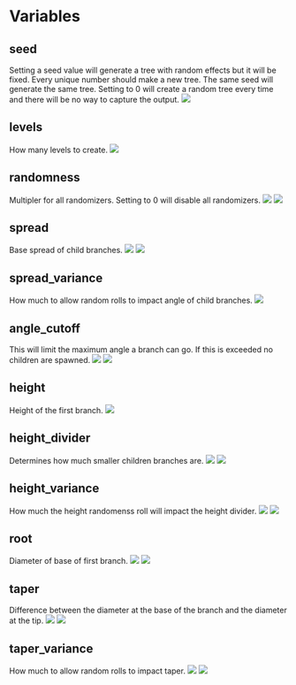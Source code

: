 # Variables

## seed
Setting a seed value will generate a tree with random effects but it will be fixed.  Every unique number should make a new tree.  The same seed will generate the same tree.  Setting to 0 will create a random tree every time and there will be no way to capture the output.
![](animations/output/seed_demo.gif)

## levels
How many levels to create.
![](animations/output/levels_demo.gif)

## randomness
Multipler for all randomizers.  Setting to 0 will disable all randomizers.
![](animations/output/randomness_demo.gif)
![](animations/output/randomness_many.gif)

## spread
Base spread of child branches.
![](animations/output/spread_demo.gif)
![](animations/output/spread_many.gif)

## spread_variance
How much to allow random rolls to impact angle of child branches.
![](animations/output/spread_variance_demo.gif)

## angle_cutoff
This will limit the maximum angle a branch can go.  If this is exceeded no children are spawned.
![](animations/output/angle_cutoff_demo.gif)
![](animations/output/angle_cutoff_many.gif)

## height
Height of the first branch.
![](animations/output/height_demo.gif)

## height_divider
Determines how much smaller children branches are.
![](animations/output/height_divider_demo.gif)
![](animations/output/height_divider_many.gif)

## height_variance
How much the height randomenss roll will impact the height divider.
![](animations/output/height_variance_demo.gif)
![](animations/output/height_variance_many.gif)

## root
Diameter of base of first branch.
![](animations/output/root_demo.gif)
![](animations/output/root_many.gif)

## taper
Difference between the diameter at the base of the branch and the diameter at the tip.
![](animations/output/taper_demo.gif)
![](animations/output/taper_many.gif)

## taper_variance
How much to allow random rolls to impact taper.
![](animations/output/taper_variance_demo.gif)
![](animations/output/taper_variance_many.gif)

